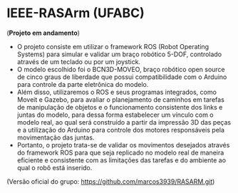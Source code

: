 # IEEE-RASArm (UFABC)
(**Projeto em andamento**) <br>
* O projeto consiste em utilizar o framework ROS (Robot Operating Systems) para simular e validar um braço robótico 5-DOF, controlado através de um teclado ou por um joystick. <br>
* O modelo escolhido foi o BCN3D-MOVEO, braço robótico open source de cinco graus de liberdade que possui compatibilidade com o Arduino para controle da parte eletrônica do modelo. <br>
* Além disso, utilizaremos o ROS e seus programas integrados, como Moveit e Gazebo, para avaliar o planejamento de caminhos em tarefas de manipulação de objetos e o funcionamento consistente dos links e juntas do modelo, para dessa forma estabelecer um vínculo com o modelo real, ao qual será construído a partir da impressão 3D das peças e a utilização do Arduino para controle dos motores responsáveis pela movimentação das juntas.<br>
* Portanto, o projeto trata-se de validar os movimentos desejados através do framework ROS para que seja replicado no modelo real de maneira eficiente e consistente com as limitações das tarefas e do ambiente ao qual o robô está inserido.

(Versão oficial do grupo: https://github.com/marcos3939/RASARM.git)
